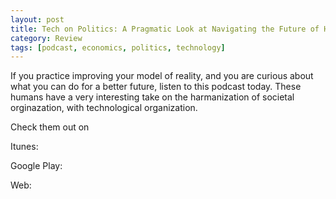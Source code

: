 ```yaml
---
layout: post
title: Tech on Politics: A Pragmatic Look at Navigating the Future of Humanity From a Technology Perspective
category: Review
tags: [podcast, economics, politics, technology]
---
```


If you practice improving your model of reality, and you are curious about what you can do for a better future, listen to this podcast today. These humans have a very interesting take on the harmanization of societal orginazation,
with technological organization.

Check them out on 

Itunes:

Google Play:

Web:



